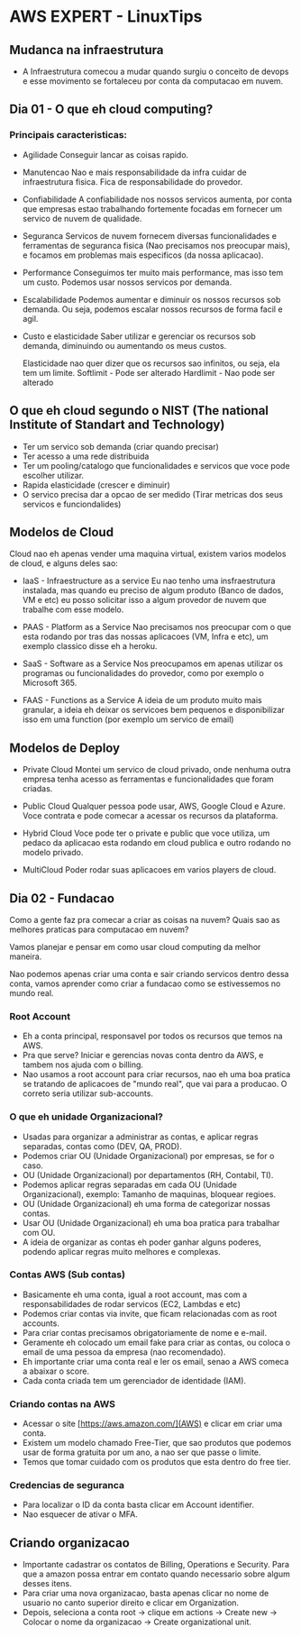 # AWS EXPERT - LinuxTips

## Mudanca na infraestrutura

- A Infraestrutura comecou a mudar quando surgiu o conceito de devops e esse movimento se fortaleceu por conta da computacao em nuvem.

## Dia 01 - O que eh cloud computing? 

### Principais caracteristicas:

- Agilidade
    Conseguir lancar as coisas rapido.
    
- Manutencao
    Nao e mais responsabilidade da infra cuidar de infraestrutura fisica. Fica de responsabilidade do provedor.
    
- Confiabilidade
    A confiabilidade nos nossos servicos aumenta, por conta que empresas estao trabalhando fortemente focadas em fornecer um servico de nuvem de qualidade.

- Seguranca
    Servicos de nuvem fornecem diversas funcionalidades e ferramentas de seguranca fisica (Nao precisamos nos preocupar mais), e focamos em problemas mais especificos (da nossa aplicacao).

- Performance
    Conseguimos ter muito mais performance, mas isso tem um custo. Podemos usar nossos servicos por demanda.

- Escalabilidade
    Podemos aumentar e diminuir os nossos recursos sob demanda. Ou seja, podemos escalar nossos recursos de forma facil e agil.

- Custo e elasticidade
    Saber utilizar e gerenciar os recursos sob demanda, diminuindo ou aumentando os meus custos. 
    
    Elasticidade nao quer dizer que os recursos sao infinitos, ou seja, ela tem um limite. 
    Softlimit - Pode ser alterado
    Hardlimit - Nao pode ser alterado

## O que eh cloud segundo o NIST (The national Institute of Standart and Technology)

- Ter um servico sob demanda (criar quando precisar)
- Ter acesso a uma rede distribuida
- Ter um pooling/catalogo que funcionalidades e servicos que voce pode escolher utilizar.
- Rapida elasticidade (crescer e diminuir)
- O servico precisa dar a opcao de ser medido (Tirar metricas dos seus servicos e funciondalides)

## Modelos de Cloud

Cloud nao eh apenas vender uma maquina virtual, existem varios modelos de cloud, e alguns deles sao:

- IaaS - Infraestructure as a service
    Eu nao tenho uma insfraestrutura instalada, mas quando eu preciso de algum produto (Banco de dados, VM e etc) eu posso solicitar isso a algum provedor de nuvem que trabalhe com esse modelo.

- PAAS - Platform as a Service
    Nao precisamos nos preocupar com o que esta rodando por tras das nossas aplicacoes (VM, Infra e etc), um exemplo classico disse eh a heroku.

- SaaS - Software as a Service
    Nos preocupamos em apenas utilizar os programas ou funcionalidades do provedor, como por exemplo o Microsoft 365.

- FAAS - Functions as a Service
    A ideia de um produto muito mais granular, a ideia eh deixar os servicoes bem pequenos e disponibilizar isso em uma function (por exemplo um servico de email)

## Modelos de Deploy

- Private Cloud
    Montei um servico de cloud privado, onde nenhuma outra empresa tenha acesso as ferramentas e funcionalidades que foram criadas. 

- Public Cloud
    Qualquer pessoa pode usar, AWS, Google Cloud e Azure. Voce contrata e pode comecar a acessar os recursos da plataforma.

- Hybrid Cloud
    Voce pode ter o private e public que voce utiliza, um pedaco da aplicacao esta rodando em cloud publica e outro rodando no modelo privado.

- MultiCloud
    Poder rodar suas aplicacoes em varios players de cloud.

## Dia 02 - Fundacao 

Como a gente faz pra comecar a criar as coisas na nuvem? Quais sao as melhores praticas para computacao em nuvem? 

Vamos planejar e pensar em como usar cloud computing da melhor maneira.

Nao podemos apenas criar uma conta e sair criando servicos dentro dessa conta, vamos aprender como criar a fundacao como se estivessemos no mundo real.

### Root Account

- Eh a conta principal, responsavel por todos os recursos que temos na AWS.
- Pra que serve? Iniciar e gerencias novas conta dentro da AWS, e tambem nos ajuda com o billing.
- Nao usamos a root account para criar recursos, nao eh uma boa pratica se tratando de aplicacoes de "mundo real", que vai para a producao. O correto seria utilizar sub-accounts.

### O que eh unidade Organizacional? 

- Usadas para organizar a administrar as contas, e aplicar regras separadas, contas como (DEV, QA, PROD).
- Podemos criar OU (Unidade Organizacional) por empresas,  se for o caso.
- OU (Unidade Organizacional) por departamentos (RH, Contabil, TI).
- Podemos aplicar regras separadas em cada OU (Unidade Organizacional), exemplo: Tamanho de maquinas, bloquear regioes.
- OU (Unidade Organizacional) eh uma forma de categorizar nossas contas.
- Usar OU (Unidade Organizacional) eh uma boa pratica para trabalhar com OU.
- A ideia de organizar as contas eh poder ganhar alguns poderes, podendo aplicar regras muito melhores e complexas.

### Contas AWS (Sub contas)

- Basicamente eh uma conta, igual a root account, mas com a responsabilidades de rodar servicos (EC2, Lambdas e etc)
- Podemos criar contas via invite, que ficam relacionadas com as root accounts.
- Para criar contas precisamos obrigatoriamente de nome e e-mail.
- Geramente eh colocado um email fake para criar as contas, ou coloca o email de uma pessoa da empresa (nao recomendado).
- Eh importante criar uma conta real e ler os email, senao a AWS comeca a abaixar o score.
- Cada conta criada tem um gerenciador de identidade (IAM).

### Criando contas na AWS

- Acessar o site [https://aws.amazon.com/](AWS) e clicar em criar uma conta.
- Existem um modelo chamado Free-Tier, que sao produtos que podemos usar de forma gratuita por um ano, a nao ser que passe o limite.
- Temos que tomar cuidado com os produtos que esta dentro do free tier.

### Credencias de seguranca

- Para localizar o ID da conta basta clicar em Account identifier.
- Nao esquecer de ativar o MFA.

## Criando organizacao

- Importante cadastrar os contatos de Billing, Operations e Security. Para que a amazon possa entrar em contato quando necessario sobre algum desses itens.
- Para criar uma nova organizacao, basta apenas clicar no nome de usuario no canto superior direito e clicar em Organization.
- Depois, seleciona a conta root -> clique em actions -> Create new -> Colocar o nome da organizacao -> Create organizational unit.

